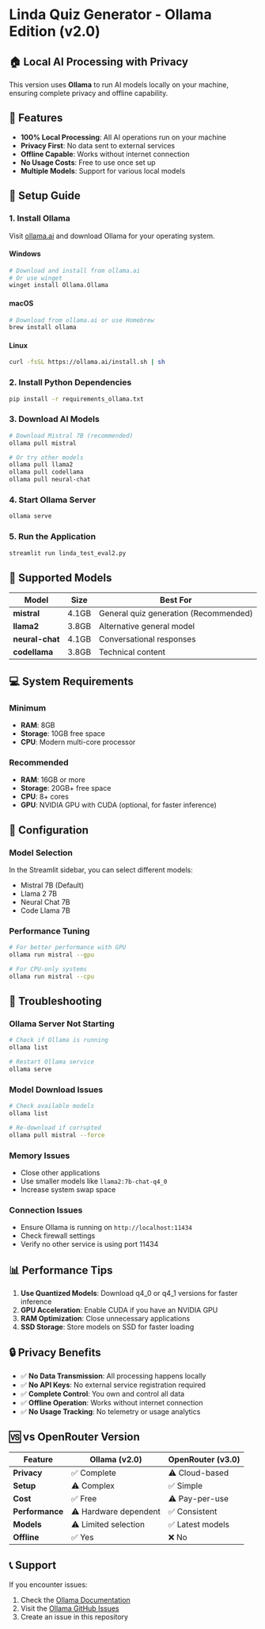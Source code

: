 # Linda Quiz Generator - Ollama Edition (v2.0)

## 🏠 Local AI Processing with Privacy

This version uses **Ollama** to run AI models locally on your machine, ensuring complete privacy and offline capability.

## 🌟 Features
- **100% Local Processing**: All AI operations run on your machine
- **Privacy First**: No data sent to external services
- **Offline Capable**: Works without internet connection
- **No Usage Costs**: Free to use once set up
- **Multiple Models**: Support for various local models

## 🚀 Setup Guide

### 1. Install Ollama
Visit [ollama.ai](https://ollama.ai/) and download Ollama for your operating system.

#### Windows
```bash
# Download and install from ollama.ai
# Or use winget
winget install Ollama.Ollama
```

#### macOS
```bash
# Download from ollama.ai or use Homebrew
brew install ollama
```

#### Linux
```bash
curl -fsSL https://ollama.ai/install.sh | sh
```

### 2. Install Python Dependencies
```bash
pip install -r requirements_ollama.txt
```

### 3. Download AI Models
```bash
# Download Mistral 7B (recommended)
ollama pull mistral

# Or try other models
ollama pull llama2
ollama pull codellama
ollama pull neural-chat
```

### 4. Start Ollama Server
```bash
ollama serve
```

### 5. Run the Application
```bash
streamlit run linda_test_eval2.py
```

## 🎯 Supported Models

| Model | Size | Best For |
|-------|------|----------|
| **mistral** | 4.1GB | General quiz generation (Recommended) |
| **llama2** | 3.8GB | Alternative general model |
| **neural-chat** | 4.1GB | Conversational responses |
| **codellama** | 3.8GB | Technical content |

## 💻 System Requirements

### Minimum
- **RAM**: 8GB
- **Storage**: 10GB free space
- **CPU**: Modern multi-core processor

### Recommended
- **RAM**: 16GB or more
- **Storage**: 20GB+ free space
- **CPU**: 8+ cores
- **GPU**: NVIDIA GPU with CUDA (optional, for faster inference)

## 🔧 Configuration

### Model Selection
In the Streamlit sidebar, you can select different models:
- Mistral 7B (Default)
- Llama 2 7B
- Neural Chat 7B
- Code Llama 7B

### Performance Tuning
```bash
# For better performance with GPU
ollama run mistral --gpu

# For CPU-only systems
ollama run mistral --cpu
```

## 🐛 Troubleshooting

### Ollama Server Not Starting
```bash
# Check if Ollama is running
ollama list

# Restart Ollama service
ollama serve
```

### Model Download Issues
```bash
# Check available models
ollama list

# Re-download if corrupted
ollama pull mistral --force
```

### Memory Issues
- Close other applications
- Use smaller models like `llama2:7b-chat-q4_0`
- Increase system swap space

### Connection Issues
- Ensure Ollama is running on `http://localhost:11434`
- Check firewall settings
- Verify no other service is using port 11434

## 📊 Performance Tips

1. **Use Quantized Models**: Download q4_0 or q4_1 versions for faster inference
2. **GPU Acceleration**: Enable CUDA if you have an NVIDIA GPU
3. **RAM Optimization**: Close unnecessary applications
4. **SSD Storage**: Store models on SSD for faster loading

## 🔒 Privacy Benefits

- ✅ **No Data Transmission**: All processing happens locally
- ✅ **No API Keys**: No external service registration required
- ✅ **Complete Control**: You own and control all data
- ✅ **Offline Operation**: Works without internet connection
- ✅ **No Usage Tracking**: No telemetry or usage analytics

## 🆚 vs OpenRouter Version

| Feature | Ollama (v2.0) | OpenRouter (v3.0) |
|---------|---------------|-------------------|
| **Privacy** | ✅ Complete | ⚠️ Cloud-based |
| **Setup** | ⚠️ Complex | ✅ Simple |
| **Cost** | ✅ Free | ⚠️ Pay-per-use |
| **Performance** | ⚠️ Hardware dependent | ✅ Consistent |
| **Models** | ⚠️ Limited selection | ✅ Latest models |
| **Offline** | ✅ Yes | ❌ No |

## 📞 Support

If you encounter issues:
1. Check the [Ollama Documentation](https://ollama.ai/docs)
2. Visit the [Ollama GitHub Issues](https://github.com/ollama/ollama/issues)
3. Create an issue in this repository 